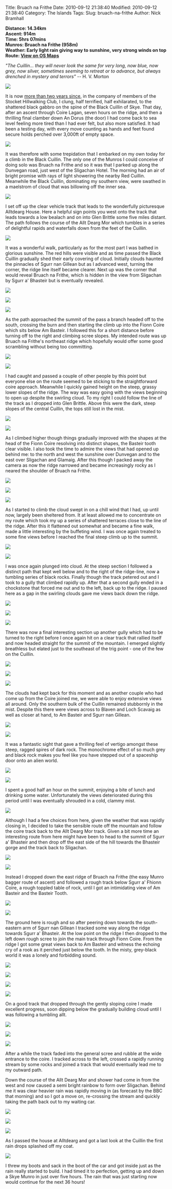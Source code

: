 Title: Bruach na Frithe
Date: 2010-09-12 21:38:40
Modified: 2010-09-12 21:38:40
Category: The Islands
Tags: 
Slug: bruach-na-frithe
Author: Nick Bramhall

**Distance: 14.34km  
Ascent: 914m  
Time: 5hrs 07mins  
Munros: Bruach na Frithe (958m)  
Weather: Early light rain giving way to sunshine, very strong winds on top  
Route: [View on OS Maps](https://www.invertedworld.co.uk/trip/147)**

_"The Cuillin... they will never look the same for very long, now blue, now grey, now silver, sometimes seeming to retreat or to advance, but always drenched in mystery and terrors"_ -- H. V. Morton

[![](http://farm5.static.flickr.com/4151/4993760093_b7f57c8c6a_b.jpg)](http://www.flickr.com/photos/53725815@N00/4993760093)

<!--more-->

It is now [more than two years since](/blog/2008/06/skye-weekend/), in the company of members of the Stocket Hillwalking Club, I clung, half terrified, half exhilarated, to the shattered black gabbro on the spine of the Black Cuillin of Skye. That day, after an ascent through Coire Lagan, seven hours on the ridge, and then a thrilling final clamber down An Dorus (the door) I had come back to sea level feeling more tired than I had ever felt, but also more satisfied. It had been a testing day, with every move counting as hands and feet found secure holds perched over 3,000ft of empty space.

[![](http://farm5.static.flickr.com/4089/4994345596_bc275fd0f9_b.jpg)](http://www.flickr.com/photos/53725815@N00/4994345596)

It was therefore with some trepidation that I embarked on my own today for a climb in the Black Cuillin. The only one of the Munros I could conceive of doing solo was Bruach na Frithe and so it was that I parked up along the Dunvegan road, just west of the Sligachan Hotel. The morning had an air of bright promise with rays of light showering the nearby Red Cuillin. Meanwhile the Black Cuillin, dominating my southern view, were swathed in a maelstrom of cloud that was billowing off the inner sea.

[![](http://farm5.static.flickr.com/4133/4993743981_45562ba901_b.jpg)](http://www.flickr.com/photos/53725815@N00/4993743981)

I set off up the clear vehicle track that leads to the wonderfully picturesque Alltdearg House. Here a helpful sign points you west onto the track that leads towards a low bealach and on into Glen Brittle some five miles distant. The path follows the course of the Allt Dearg Mor which tumbles in a series of delightful rapids and waterfalls down from the feet of the Cuillin.

[![](http://farm5.static.flickr.com/4103/4994356170_67eaa21699_b.jpg)](http://www.flickr.com/photos/53725815@N00/4994356170)

It was a wonderful walk, particularly as for the most part I was bathed in glorious sunshine. The red hills were visible and as time passed the Black Cuillin gradually shed their early covering of cloud. Initially clouds haunted the pinnacles of Sgurr nan Gillean but as I advanced west, turning the corner, the ridge line itself became clearer. Next up was the corner that would reveal Bruach na Frithe, which is hidden in the view from Sligachan by Sgurr a' Bhasteir but is eventually revealed.

[![](http://farm5.static.flickr.com/4146/4994376918_2db27de0af_b.jpg)](http://www.flickr.com/photos/53725815@N00/4994376918)

[![](http://farm5.static.flickr.com/4154/4994369574_71302e6929_b.jpg)](http://www.flickr.com/photos/53725815@N00/4994369574)

[![](http://farm5.static.flickr.com/4144/4993778025_45e2cf0d0d_b.jpg)](http://www.flickr.com/photos/53725815@N00/4993778025)

As the path approached the summit of the pass a branch headed off to the south, crossing the burn and then starting the climb up into the Fionn Coire which sits below Am Basteir. I followed this for a short distance before turning off to the right and climbing scree slopes. My intended route was up Bruach na Frithe's northeast ridge which hopefully would offer some good scrambling without being too committing.

[![](http://farm5.static.flickr.com/4124/4994379562_cf3c49c735_b.jpg)](http://www.flickr.com/photos/53725815@N00/4994379562)

[![](http://farm5.static.flickr.com/4091/4994425924_e1259031db_b.jpg)](http://www.flickr.com/photos/53725815@N00/4994425924)

I had caught and passed a couple of other people by this point but everyone else on the route seemed to be sticking to the straightforward coire approach. Meanwhile I quickly gained height on the steep, grassy lower slopes of the ridge. The way was easy going with the views beginning to open up despite the swirling cloud. To my right I could follow the line of the track as I dropped into Glen Brittle. Above this were the dark, steep slopes of the central Cuillin, the tops still lost in the mist.

[![](http://farm5.static.flickr.com/4108/4993824693_3b2f42d98c_b.jpg)](http://www.flickr.com/photos/53725815@N00/4993824693)

[![](http://farm5.static.flickr.com/4133/4993856197_52375015a5_b.jpg)](http://www.flickr.com/photos/53725815@N00/4993856197)

As I climbed higher though things gradually improved with the shapes at the head of the Fionn Coire resolving into distinct shapes, the Basteir tooth clear visible. I also took the time to admire the views that had opened up behind me: to the north and west the sunshine over Dunvegan and to the east over Sligachan and Glamaig. After this though I packed away the camera as now the ridge narrowed and became increasingly rocky as I neared the shoulder of Bruach na Frithe.

[![](http://farm5.static.flickr.com/4105/4994459938_7a4e1c8a29_b.jpg)](http://www.flickr.com/photos/53725815@N00/4994459938)

[![](http://farm5.static.flickr.com/4145/4993822847_680f985fdd_b.jpg)](http://www.flickr.com/photos/53725815@N00/4993822847)

[![](http://farm5.static.flickr.com/4131/4993858643_d18cd0baf2_b.jpg)](http://www.flickr.com/photos/53725815@N00/4993858643)

As I started to climb the cloud swept in on a chill wind that I had, up until now, largely been sheltered from. It at least allowed me to concentrate on my route which took my up a series of shattered terraces close to the line of the ridge. After this it flattened out somewhat and became a fine walk, made a little interesting by the buffeting wind. I was once again treated to some fine views before I reached the final steep climb up to the summit.

[![](http://farm5.static.flickr.com/4131/4993860965_1c1be62db8_b.jpg)](http://www.flickr.com/photos/53725815@N00/4993860965)

[![](http://farm5.static.flickr.com/4105/4993871433_1307b1f091_b.jpg)](http://www.flickr.com/photos/53725815@N00/4993871433)

I was once again plunged into cloud. At the steep section I followed a distinct path that kept well below and to the right of the ridge-line, now a tumbling series of black rocks. Finally though the track petered out and I took to a gully that climbed rapidly up. After that a second gully ended in a chockstone that forced me out and to the left, back up to the ridge. I paused here as a gap in the swirling clouds gave me views back down the ridge.

[![](http://farm5.static.flickr.com/4124/4994480740_78b4bae6ff_b.jpg)](http://www.flickr.com/photos/53725815@N00/4994480740)

[![](http://farm5.static.flickr.com/4092/4994483046_48b0962876_b.jpg)](http://www.flickr.com/photos/53725815@N00/4994483046)

[![](http://farm5.static.flickr.com/4131/4994485830_ae2b80621f_b.jpg)](http://www.flickr.com/photos/53725815@N00/4994485830)

There was now a final interesting section up another gully which had to be turned to the right before I once again hit on a clear track that rallied itself and now headed straight for the summit of the mountain. I emerged slightly breathless but elated just to the southeast of the trig point - one of the few on the Cuillin.

[![](http://farm5.static.flickr.com/4104/4994493542_9673c9a8df_b.jpg)](http://www.flickr.com/photos/53725815@N00/4994493542)

[![](http://farm5.static.flickr.com/4131/4994495660_d3aaf05550_b.jpg)](http://www.flickr.com/photos/53725815@N00/4994495660)

[![](http://farm5.static.flickr.com/4089/4994503384_34ce95a692_b.jpg)](http://www.flickr.com/photos/53725815@N00/4994503384)

The clouds had kept back for this moment and as another couple who had come up from the Coire joined me, we were able to enjoy extensive views all around. Only the southern bulk of the Cuillin remained stubbornly in the mist. Despite this there were views across to Blaven and Loch Scavaig as well as closer at hand, to Am Basteir and Sgurr nan Gillean.

[![](http://farm5.static.flickr.com/4089/4994505926_93e8fa1cd1_b.jpg)](http://www.flickr.com/photos/53725815@N00/4994505926)

[![](http://farm5.static.flickr.com/4088/4993901511_cdee6d8076_b.jpg)](http://www.flickr.com/photos/53725815@N00/4993901511)

It was a fantastic sight that gave a thrilling feel of vertigo amongst these steep, ragged spires of dark rock. The monochrome effect of so much grey and black rock makes you feel like you have stepped out of a spaceship door onto an alien world.

[![](http://farm5.static.flickr.com/4131/4993891107_4196fc2530_b.jpg)](http://www.flickr.com/photos/53725815@N00/4993891107)

[![](http://farm5.static.flickr.com/4124/4994390982_684a024b6c_b.jpg)](http://www.flickr.com/photos/53725815@N00/4994390982)

I spent a good half an hour on the summit, enjoying a bite of lunch and drinking some water. Unfortunately the views deteriorated during this period until I was eventually shrouded in a cold, clammy mist. 

[![](http://farm5.static.flickr.com/4090/4994525440_5da105ba40_b.jpg)](http://www.flickr.com/photos/53725815@N00/4994525440)

Although I had a few choices from here, given the weather that was rapidly closing in, I decided to take the sensible route off the mountain and follow the coire track back to the Allt Dearg Mor track. Given a bit more time an interesting route from here might have been to head to the summit of Sgurr a' Bhasteir and then drop off the east side of the hill towards the Bhasteir gorge and the track back to Sligachan.

[![](http://farm5.static.flickr.com/4106/4993908413_b39597e1b5_b.jpg)](http://www.flickr.com/photos/53725815@N00/4993908413)

[![](http://farm5.static.flickr.com/4083/4994520484_d8b6931061_b.jpg)](http://www.flickr.com/photos/53725815@N00/4994520484)

Instead I dropped down the east ridge of Bruach na Frithe (the easy Munro bagger route of ascent) and followed a rough track below Sgurr a' Fhionn Coire, a rough toppled table of rock, until I got an intimidating view of Am Basteir and the Basteir Tooth.

[![](http://farm5.static.flickr.com/4149/4993929373_d684920e60_b.jpg)](http://www.flickr.com/photos/53725815@N00/4993929373)

[![](http://farm5.static.flickr.com/4085/4994538328_0b300a72d4_b.jpg)](http://www.flickr.com/photos/53725815@N00/4994538328)

The ground here is rough and so after peering down towards the south-eastern arm of Sgurr nan Gillean I tracked some way along the ridge towards Sgurr a' Bhasteir. At the low point on the ridge I then dropped to the left down rough scree to join the main track through Fionn Coire. From the ridge I got some great views back to Am Basteir and witness the echoing cry of a rook as it perched just below the tooth. In the misty, grey-black world it was a lonely and forbidding sound.

[![](http://farm5.static.flickr.com/4106/4993933703_19451c566f_b.jpg)](http://www.flickr.com/photos/53725815@N00/4993933703)

[![](http://farm5.static.flickr.com/4148/4993937629_bcb3f40490_b.jpg)](http://www.flickr.com/photos/53725815@N00/4993937629)

[![](http://farm5.static.flickr.com/4128/4994547606_c8c80de59c_b.jpg)](http://www.flickr.com/photos/53725815@N00/4994547606)

[![](http://farm5.static.flickr.com/4144/4993956391_95e91bb281_b.jpg)](http://www.flickr.com/photos/53725815@N00/4993956391)

On a good track that dropped through the gently sloping coire I made excellent progress, soon dipping below the gradually building cloud until I was following a tumbling allt.

[![](http://farm5.static.flickr.com/4148/4993953637_718387acfa_b.jpg)](http://www.flickr.com/photos/53725815@N00/4993953637)

[![](http://farm5.static.flickr.com/4085/4994565350_cc8ee6cc6d_b.jpg)](http://www.flickr.com/photos/53725815@N00/4994565350)

[![](http://farm5.static.flickr.com/4110/4993964807_3480252efe_b.jpg)](http://www.flickr.com/photos/53725815@N00/4993964807)

After a while the track faded into the general scree and rubble at the wide entrance to the coire. I tracked across to the left, crossed a rapidly running stream by some rocks and joined a track that would eventually lead me to my outward path.

Down the course of the Allt Dearg Mor and shower had come in from the west and now caused a semi bright rainbow to form over Sligachan. Behind me it was clear heavier rain was rapidly moving in (as forecast by the BBC that morning) and so I got a move on, re-crossing the stream and quickly taking the path back out to my waiting car. 

[![](http://farm5.static.flickr.com/4149/4994575522_167ee61986_b.jpg)](http://www.flickr.com/photos/53725815@N00/4994575522)

[![](http://farm5.static.flickr.com/4132/4993971257_54d6b0bb17_b.jpg)](http://www.flickr.com/photos/53725815@N00/4993971257)

[![](http://farm5.static.flickr.com/4126/4994580034_013ae8963f_b.jpg)](http://www.flickr.com/photos/53725815@N00/4994580034)

As I passed the house at Alltdearg and got a last look at the Cuillin the first rain drops splashed off my coat. 

[![](http://farm5.static.flickr.com/4087/4994591694_d2ddc55eb1_b.jpg)](http://www.flickr.com/photos/53725815@N00/4994591694)

I threw my boots and sack in the boot of the car and got inside just as the rain really started to build. I had timed it to perfection, getting up and down a Skye Munro in just over five hours. The rain that was just starting now would continue for the next 36 hours!








